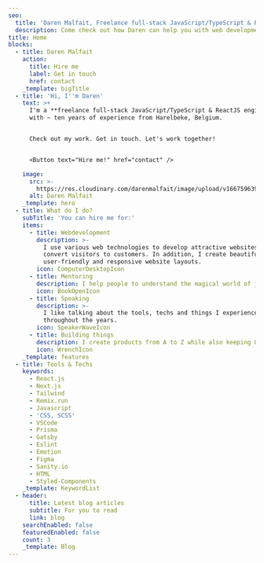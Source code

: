 ```yaml
---
seo:
  title: 'Daren Malfait, Freelance full-stack JavaScript/TypeScript & ReactJS engineer'
  description: Come check out how Daren can help you with web development.
title: Home
blocks:
  - title: Daren Malfait
    action:
      title: Hire me
      label: Get in touch
      href: contact
    _template: bigTitle
  - title: 'Hi, I''m Daren'
    text: >+
      I'm a **freelance full-stack JavaScript/TypeScript & ReactJS engineer**
      with ~ ten years of experience from Harelbeke, Belgium.


      Check out my work. Get in touch. Let's work together!


      <Button text="Hire me!" href="contact" />

    image:
      src: >-
        https://res.cloudinary.com/darenmalfait/image/upload/v1667596394/daren-wiki/daren-cartoon_a8oqrk.webp
      alt: Daren Malfait
    _template: hero
  - title: What do I do?
    subTitle: 'You can hire me for:'
    items:
      - title: Webdevelopment
        description: >-
          I use various web technologies to develop attractive websites which
          convert visitors to customers. In addition, I create beautiful,
          user-friendly and responsive website layouts.
        icon: ComputerDesktopIcon
      - title: Mentoring
        description: I help people to understand the magical world of javascript better.
        icon: BookOpenIcon
      - title: Speaking
        description: >-
          I like talking about the tools, techs and things I experienced
          throughout the years.
        icon: SpeakerWaveIcon
      - title: Building things
        description: I create products from A to Z while also keeping UX in mind.
        icon: WrenchIcon
    _template: features
  - title: Tools & Techs
    keywords:
      - React.js
      - Next.js
      - Tailwind
      - Remix.run
      - Javascript
      - 'CSS, SCSS'
      - VSCode
      - Prisma
      - Gatsby
      - Eslint
      - Emotion
      - Figma
      - Sanity.io
      - HTML
      - Styled-Components
    _template: KeywordList
  - header:
      title: Latest blog articles
      subtitle: For you to read
      link: blog
    searchEnabled: false
    featuredEnabled: false
    count: 3
    _template: Blog
---
```


